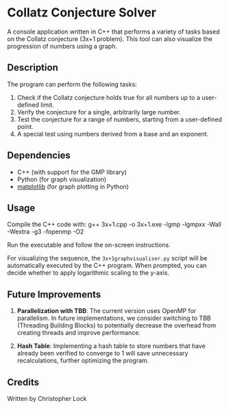 # Collatz Conjecture Solver

A console application written in C++ that performs a variety of tasks based on the Collatz conjecture (3x+1 problem). This tool can also visualize the progression of numbers using a graph.

## Description

The program can perform the following tasks:

1. Check if the Collatz conjecture holds true for all numbers up to a user-defined limit.
2. Verify the conjecture for a single, arbitrarily large number.
3. Test the conjecture for a range of numbers, starting from a user-defined point.
4. A special test using numbers derived from a base and an exponent.

## Dependencies

- C++ (with support for the GMP library)
- Python (for graph visualization)
- [matplotlib](https://matplotlib.org/) (for graph plotting in Python)

## Usage

Compile the C++ code with:
g++ 3x+1.cpp -o 3x+1.exe -lgmp -lgmpxx -Wall -Wextra -g3 -fopenmp -O2


Run the executable and follow the on-screen instructions.

For visualizing the sequence, the `3x+1graphvisualiser.py` script will be automatically executed by the C++ program. When prompted, you can decide whether to apply logarithmic scaling to the y-axis.

## Future Improvements

1. **Parallelization with TBB**: The current version uses OpenMP for parallelism. In future implementations, we consider switching to TBB (Threading Building Blocks) to potentially decrease the overhead from creating threads and improve performance.

2. **Hash Table**: Implementing a hash table to store numbers that have already been verified to converge to 1 will save unnecessary recalculations, further optimizing the program.

## Credits

Written by Christopher Lock
